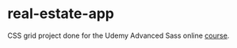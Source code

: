 # real-estate-app

CSS grid project done for the Udemy Advanced Sass online [course](https://www.udemy.com/course/advanced-css-and-sass/).
